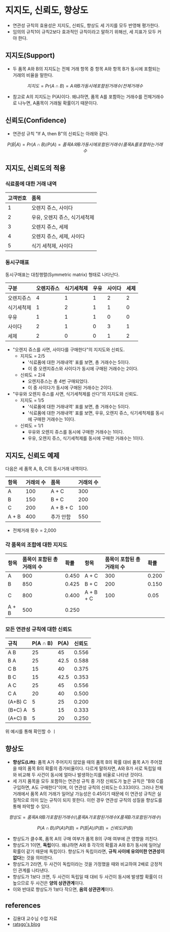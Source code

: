 # 지지도, 신뢰도, 향상도

* 연관성 규칙의 효용성은 지지도, 신뢰도, 향상도 세 가지를 모두 반영해 평가한다.
* 임의의 규칙1이 규칙2보다 효과적인 규칙이라고 말하기 위해선, 세 지표가 모두 커야 한다.

## 지지도\(Support\)

* 두 품목 A와 B의 지지도는 전체 거래 항목 중 항목 A와 항목 B가 동시에 포함되는 거래의 비율을 말한다.​

$$
지지도 = Pr(A ∩ B) = A와 B가 동시에 포함된 거래 수 / 전체 거래 수
$$

* 참고로 A의 지지도는 P\(A\)이다. 왜냐하면, 품목 A를 포함하는 거래수를 전체거래수로 나누면, A품목이 거래될 확률이기 때문이다.

## 신뢰도\(Confidence\)

* 연관성 규칙 "If A, then B"의 신뢰도는 아래와 같다.

$$
P(B|A) = Pr(A∩B) / P(A) 
= 품목 A와 B가 동시에 포함된 거래 수 / 품목 A를 포함하는 거래 수
$$

## 지지도, 신뢰도의 적용

### 식료품에 대한 거래 내역 <a id="undefined"></a>

| 고객번호 | 품목 |
| :--- | :--- |
| 1 | 오렌지 쥬스, 사이다 |
| 2 | 우유, 오렌지 쥬스, 식기세척제 |
| 3 | 오렌지 쥬스, 세제 |
| 4 | 오렌지 쥬스, 세제, 사이다 |
| 5 | 식기 세척제, 사이다 |

### 동시구매표 <a id="2-3"></a>

동시구매표는 대칭행렬\(Symmetric matrix\) 형태로 나타난다.

| 구분 | 오렌지쥬스 | 식기세척제 | 우유 | 사이다 | 세제 |
| :--- | :--- | :--- | :--- | :--- | :--- |
| 오렌지쥬스 | 4 | 1 | 1 | 2 | 2 |
| 식기세척제 | 1 | 2 | 1 | 1 | 0 |
| 우유 | 1 | 1 | 1 | 0 | 0 |
| 사이다 | 2 | 1 | 0 | 3 | 1 |
| 세제 | 2 | 0 | 0 | 1 | 2 |

* "오렌지 쥬스를 사면, 사이다를 구매한다"의 지지도와 신뢰도.
  * 지지도 = 2/5
    * '식료품에 대한 거래내역' 표를 보면, 총 거래수는 5이다.
    * 이 중 오렌지쥬스와 사이다가 동시에 구매된 거래수는 2이다.
  * 신뢰도 = 2/4
    * 오렌지쥬스는 총 4번 구매되었다.
    * 이 중 사이다가 동시에 구매된 거래수는 2이다.
* "우유와 오렌지 쥬스를 사면, 식기세척제를 산다"의 지지도와 신뢰도.
  * 지지도 = 1/5
    * '식료품에 대한 거래내역' 표를 보면, 총 거래수는 5이다.
    * '식료품에 대한 거래내역' 표를 보면, 우유, 오렌지  쥬스, 식기세척제를 동시에 구매한 거래수는 1이다.
  * 신뢰도 = 1/1
    * 우유와 오렌지 쥬스를 동시에 구매한 거래수는 1이다.
    * 우유, 오렌지 쥬스, 식기세척제를 동시에 구매한 거래수는 1이다.

## 지지도, 신뢰도 예제

다음은 세 품목 A, B, C의 동시거래 내역이다.

| 항목 | 거래의 수 | 품목 | 거래의 수 |
| :--- | :--- | :--- | :--- |
| A | 100 | A + C | 300 |
| B | 150 | B + C | 200 |
| C | 200 | A + B + C | 100 |
| A + B | 400 | 추가 안함 | 550 |

* 전체거래 횟수 = 2,000

### 각 품목의 조합에 대한 지지도

| 항목 | 품목이 포함된 총 거래의 수 | 확률 | 항목 | 품목이 포함된 총 거래의 수 | 확률 |
| :--- | :--- | :--- | :--- | :--- | :--- |
| A | 900 | 0.450 | A + C | 300 | 0.200 |
| B | 850 | 0.425 | B + C | 200 | 0.150 |
| C | 800 | 0.400 | A + B + C | 100 | 0.05 |
| A + B | 500 | 0.250 |  |  |  |

### 모든 연관성 규칙에 대한 신뢰도

| 규칙 | P\(A ∩ B\) | P\(A\) | 신뢰도 |
| :--- | :--- | :--- | :--- |
| A  B | 25 | 45 | 0.556 |
| B  A | 25 | 42.5 | 0.588 |
| C  B | 15 | 40 | 0.375 |
| B  C | 15 | 42.5 | 0.353 |
| A  C | 25 | 45 | 0.556 |
| C  A | 20 | 40 | 0.500 |
| \(A+B\)  C | 5 | 25 | 0.200 |
| \(B+C\)  A | 5 | 15 | 0.333 |
| \(A+C\)  B | 5 | 20 | 0.250 |

위 예시를 통해 확인할 수 ㅣ

## 향상도

* **향상도\(Lift\)**: 품목 A가 주어지지 않았을 때의 품목 B의 확률 대비 품목 A가 주어졌을 때의 품목 B의 확률의 증가비율이다. 다르게 말하자면, A와 B가 서로 독립일 때와 비교해 두 사건이 동시에 얼마나 발생하는지를 비율로 나타낸 것이다.
* 세 가지 품목을 모두 포함하는 연관성 규칙 중 가장 신뢰도가 높은 규칙은 "B와 C를 구입하면, A도 구매한다"이며, 이 연관성 규칙의 신뢰도는 0.333이다. 그러나 전체 거래에서 품목 A의 거래가 일어날 가능성은 0.45이기 때문에 이 연관성 규칙은 실질적으로 의미 있는 규칙이 되지 못한다. 이런 경우 연관성 규칙의 성질을 향상도를 통해 파악할 수 있다.

$$
향상도 = 품목 A와 B가 포함된 거래 수 / (품목 A가 포함된 거래수 X 품목 B가 포함된 거래수)
$$

$$
P(A∩B) / P(A) P(B) = P(B|A)/P(B) = 신뢰도/P(B)
$$

* 향상도가 클수록, 품목 A의 구매 여부가 품목 B의 구매 여부에 큰 영향을 끼친다.
* 향상도가 1이면, **독립**이다. 왜냐하면 A와 B 각각의 확률과 A와 B가 동시에 일어날 확률이 같기 때문에 독립이다. 향상도가 독립이라면, **규칙 사이에 유의미한 연관성이 없다**는 것을 의미한다.
* 향상도가 2라면, 두 사건이 독립이라는 것을 가정했을 때와 비교하여 2배로 긍정적인 관계를 나타낸다.
* 향상도가 1보다 크면, 두 사건이 독립일 때 대비 두 사건이 동시에 발생할 확률이 더 높으므로 두 사건은 **양의 상관관계**이다.
* 이와 반대로 향상도가 1보다 작으면, **음의 상관관계**이다.

## references

* 김용대 교수님 수업 자료
* [ratsgo's blog](https://ratsgo.github.io/machine%20learning/2017/04/08/apriori/)

